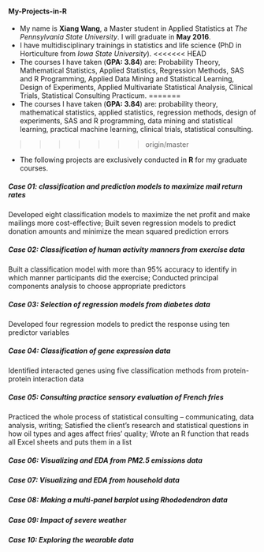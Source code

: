 #### My-Projects-in-R

- My name is **Xiang Wang**, a Master student in Applied Statistics at *The Pennsylvania State University*. I will graduate in **May 2016**. 
- I have multidisciplinary trainings in statistics and life science (PhD in Horticulture from *Iowa State University*). 
<<<<<<< HEAD
- The courses I have taken (**GPA: 3.84**) are: Probability Theory, Mathematical Statistics, Applied Statistics, Regression Methods, SAS and R Programming, Applied Data Mining and Statistical Learning, Design of Experiments, Applied Multivariate Statistical Analysis, Clinical Trials, Statistical Consulting Practicum.
=======
- The courses I have taken (**GPA: 3.84**) are: probability theory, mathematical statistics, applied statistics, regression methods, design of experiments, SAS and R programming, data mining and statistical learning, practical machine learning, clinical trials, statistical consulting.
>>>>>>> origin/master
- The following projects are exclusively conducted in **R** for my graduate courses.


##### Case 01: classification and prediction models to maximize mail return rates
Developed eight classification models to maximize the net profit and make mailings more cost-effective; Built seven regression models to predict donation amounts and minimize the mean squared prediction errors

##### Case 02: Classification of human activity manners from exercise data 
Built a classification model with more than 95% accuracy to identify in which manner participants did the exercise; Conducted principal components analysis to choose appropriate predictors

##### Case 03: Selection of regression models from diabetes data
Developed four regression models to predict the response using ten predictor variables

##### Case 04: Classification of gene expression data  
Identified interacted genes using five classification methods from protein-protein interaction data 

##### Case 05: Consulting practice sensory evaluation of French fries 
Practiced the whole process of statistical consulting – communicating, data analysis, writing; Satisfied the client’s research and statistical questions in how oil types and ages affect fries’ quality; Wrote an R function that reads all Excel sheets and puts them in a list

##### Case 06: Visualizing and EDA from PM2.5 emissions data

##### Case 07: Visualizing and EDA from household data

##### Case 08: Making a multi-panel barplot using *Rhododendron* data 

##### Case 09: Impact of severe weather

##### Case 10: Exploring the wearable data
